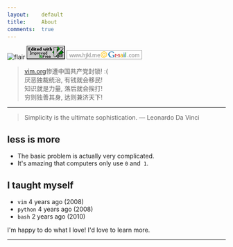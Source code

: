```yaml
---
layout:    default
title:     About
comments:  true
---
```


![flair](http://stackoverflow.com/users/flair/348785.png)
![vim](/img/love-vim.gif)
![gmail](/img/gmail.png)

> [vim.org](http://www.vim.org/)惨遭中国共产党封锁! :(  
> 厌恶独裁统治, 有钱就会移民!  
> 知识就是力量, 落后就会挨打!  
> 穷则独善其身, 达则兼济天下!  

---------------------------------

> Simplicity is the ultimate sophistication. — Leonardo Da Vinci

## less is more

- The basic problem is actually very complicated.
- It's amazing that computers only use `0` and` 1`.

## I taught myself

- `vim` 4 years ago (2008)
- `python` 4 years ago (2008)
- `bash` 2 years ago (2010)

I'm happy to do what I love! I'd love to learn more.

---------------------------------
